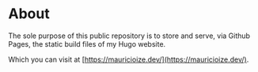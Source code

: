 # About

The sole purpose of this public repository is to store and serve, via Github Pages, the static build files of my Hugo website.

Which you can visit at [https://mauricioize.dev/](https://mauricioize.dev/).
